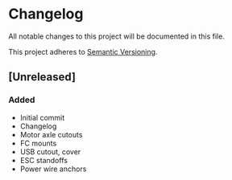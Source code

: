 # Changelog
All notable changes to this project will be documented in this file.

This project adheres to [Semantic Versioning](http://semver.org/spec/v2.0.0.html).

## [Unreleased]
### Added
* Initial commit
* Changelog
* Motor axle cutouts
* FC mounts
* USB cutout, cover
* ESC standoffs
* Power wire anchors
